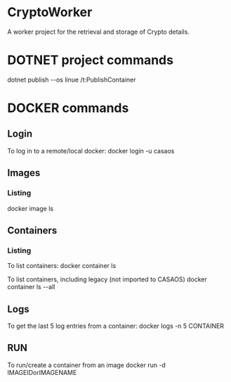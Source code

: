 # CryptoWorker
A worker project for the retrieval and storage of Crypto details.

# DOTNET project commands

dotnet publish --os linue /t:PublishContainer


# DOCKER commands

## Login
To log in to a remote/local docker:
docker login -u casaos

## Images

### Listing
docker image ls


## Containers

### Listing
To list containers:
docker container ls

To list containers, including legacy (not imported to CASAOS)
docker container ls --all

## Logs
To get the last 5 log entries from a container:
docker logs -n 5 CONTAINER

## RUN
To run/create a container from an image
docker run -d IMAGEIDorIMAGENAME